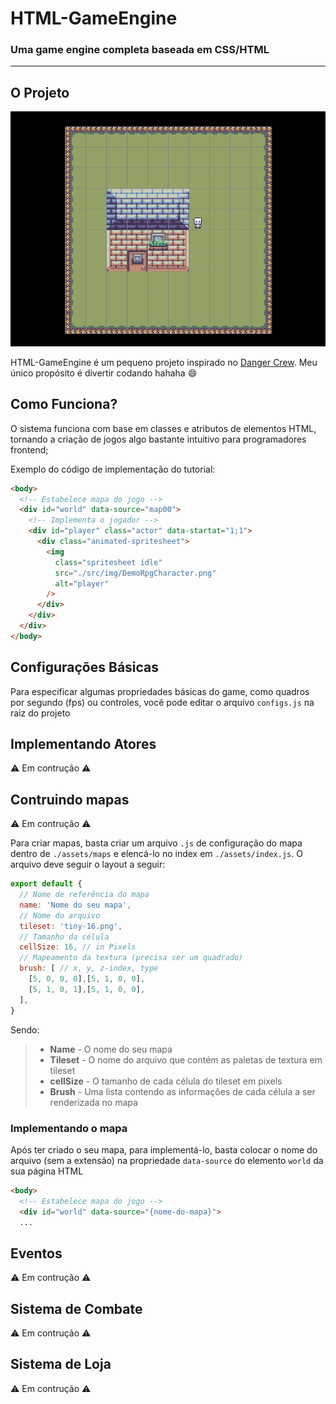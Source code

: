 # HTML-GameEngine
### Uma game engine completa baseada em CSS/HTML

---

## O Projeto
![thumb](./demo.png)

HTML-GameEngine é um pequeno projeto inspirado no [Danger Crew](#https://www.youtube.com/watch?v=nHaiLWUaWWw). Meu único propósito é divertir codando hahaha :smile:

## Como Funciona?

O sistema funciona com base em classes e atributos de elementos HTML, tornando a criação de jogos algo bastante intuitivo para programadores frontend;

Exemplo do código de implementação do tutorial:

``` html
<body>
  <!-- Estabelece mapa do jogo -->
  <div id="world" data-source="map00">
    <!-- Implementa o jogador -->
    <div id="player" class="actor" data-startat="1;1">
      <div class="animated-spritesheet">
        <img
          class="spritesheet idle"
          src="./src/img/DemoRpgCharacter.png"
          alt="player"
        />
      </div>
    </div>
  </div>
</body>
```

## Configurações Básicas

Para especificar algumas propriedades básicas do game, como quadros por segundo (fps) ou controles, você pode editar o arquivo `configs.js` na raiz do projeto

## Implementando Atores

:warning: Em contrução :warning:

## Contruindo mapas

:warning: Em contrução :warning:

Para criar mapas, basta criar um arquivo `.js` de configuração do mapa dentro de `./assets/maps` e elencá-lo no index em `./assets/index.js`. O arquivo deve seguir o layout a seguir:

``` javascript
export default {
  // Nome de referência do mapa
  name: 'Nome do seu mapa',
  // Nome do arquivo
  tileset: 'tiny-16.png',
  // Tamanho da célula
  cellSize: 16, // in Pixels
  // Mapeamento da textura (precisa ser um quadrado)
  brush: [ // x, y, z-index, type
    [5, 0, 0, 0],[5, 1, 0, 0],
    [5, 1, 0, 1],[5, 1, 0, 0],
  ],
}
```

Sendo:

> - **Name** - O nome do seu mapa
> - **Tileset** - O nome do arquivo que contém as paletas de textura em tileset
> - **cellSize** - O tamanho de cada célula do tileset em pixels
> - **Brush** - Uma lista contendo as informações de cada célula a ser renderizada no mapa

### Implementando o mapa

Após ter criado o seu mapa, para implementá-lo, basta colocar o nome do arquivo (sem a extensão) na propriedade `data-source` do elemento `world` da sua página HTML

``` html
<body>
  <!-- Estabelece mapa do jogo -->
  <div id="world" data-source="{nome-do-mapa}">
  ...
```

## Eventos

:warning: Em contrução :warning:

## Sistema de Combate

:warning: Em contrução :warning:

## Sistema de Loja

:warning: Em contrução :warning: